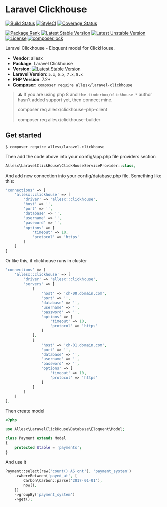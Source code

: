 # Laravel Clickhouse

[![Build Status](https://travis-ci.org/allesx/laravel-clickhouse.svg?branch=master)](https://travis-ci.org/allesx/laravel-clickhouse)
[![StyleCI](https://styleci.io/repos/269384604/shield?branch=master)](https://styleci.io/repos/269384604)
[![Coverage Status](https://coveralls.io/repos/github/allesx/laravel-clickhouse/badge.svg)](https://coveralls.io/github/allesx/laravel-clickhouse)

[![Package Rank](https://phppackages.org/p/allesx/laravel-clickhouse/badge/rank.svg)](https://packagist.org/packages/allesx/laravel-clickhouse)
[![Latest Stable Version](https://poser.pugx.org/allesx/laravel-clickhouse/v/stable)](https://packagist.org/packages/allesx/laravel-clickhouse)
[![Latest Unstable Version](https://poser.pugx.org/allesx/laravel-clickhouse/v/unstable)](https://packagist.org/packages/allesx/laravel-clickhouse)
[![License](https://poser.pugx.org/allesx/laravel-clickhouse/license)](https://packagist.org/packages/allesx/laravel-clickhouse)
[![composer.lock](https://poser.pugx.org/allesx/laravel-clickhouse/composerlock)](https://packagist.org/packages/allesx/laravel-clickhouse)

Laravel Clickhouse - Eloquent model for ClickHouse.

* **Vendor**: allesx
* **Package**: Laravel Clickhouse
* **Version**: [![Latest Stable Version](https://poser.pugx.org/allesx/laravel-clickhouse/v/stable)](https://packagist.org/packages/allesx/laravel-clickhouse)
* **Laravel Version**: `5.x`, `6.x`, `7.x`, `8.x`
* **PHP Version**: 7.2+
* **[Composer](https://getcomposer.org/):** `composer require allesx/laravel-clickhouse`

> :warning: If you are using php 8 and `the-tinderbox/clickhouse-*` author hasn't added support yet, then connect mine.
> 
> composer req allesx/clickhouse-php-client
> 
> composer req allesx/clickhouse-builder

## Get started
```sh
$ composer require allesx/laravel-clickhouse
```

Then add the code above into your config/app.php file providers section
```php
Allesx\LaravelClickHouse\ClickHouseServiceProvider::class,
```

And add new connection into your config/database.php file. Something like this:
```php
'connections' => [
    'allesx::clickhouse' => [
        'driver' => 'allesx::clickhouse',
        'host' => '',
        'port' => '',
        'database' => '',
        'username' => '',
        'password' => '',
        'options' => [
            'timeout' => 10,
            'protocol' => 'https'
        ]
    ]
]
```

Or like this, if clickhouse runs in cluster
```php
'connections' => [
    'allesx::clickhouse' => [
        'driver' => 'allesx::clickhouse',
        'servers' => [
            [
                'host' => 'ch-00.domain.com',
                'port' => '',
                'database' => '',
                'username' => '',
                'password' => '',
                'options' => [
                    'timeout' => 10,
                    'protocol' => 'https'
                ]
            ],
            [
                'host' => 'ch-01.domain.com',
                'port' => '',
                'database' => '',
                'username' => '',
                'password' => '',
                'options' => [
                    'timeout' => 10,
                    'protocol' => 'https'
                ]
            ]
        ]
    ]
],
```

Then create model
```php
<?php

use Allesx\LaravelClickHouse\Database\Eloquent\Model;

class Payment extends Model
{
    protected $table = 'payments';
}
```

And use it
```php
Payment::select(raw('count() AS cnt'), 'payment_system')
    ->whereBetween('payed_at', [
        Carbon\Carbon::parse('2017-01-01'),
        now(),
    ])
    ->groupBy('payment_system')
    ->get();

```

